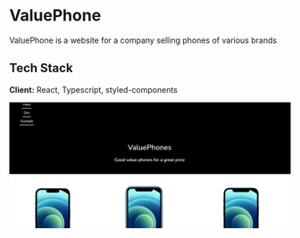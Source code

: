 
# ValuePhone

ValuePhone is a website for a company selling phones of various brands


## Tech Stack

**Client:** React, Typescript, styled-components

<img src="screenshot.png" alt="Screenshot" title="Screenshot">




